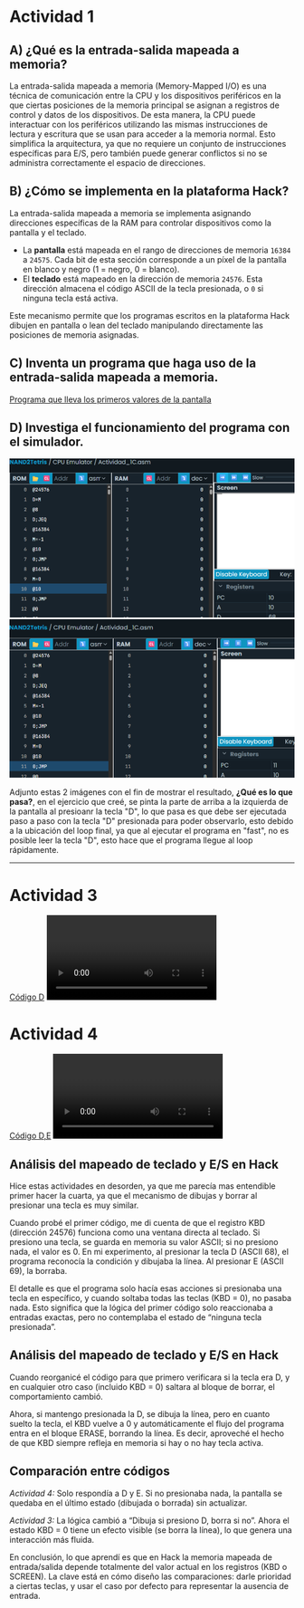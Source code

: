 # Actividad 1

## A) ¿Qué es la entrada-salida mapeada a memoria?

La entrada-salida mapeada a memoria (Memory-Mapped I/O) es una técnica
de comunicación entre la CPU y los dispositivos periféricos en la que
ciertas posiciones de la memoria principal se asignan a registros de
control y datos de los dispositivos. De esta manera, la CPU puede
interactuar con los periféricos utilizando las mismas instrucciones de
lectura y escritura que se usan para acceder a la memoria normal. Esto
simplifica la arquitectura, ya que no requiere un conjunto de
instrucciones específicas para E/S, pero también puede generar
conflictos si no se administra correctamente el espacio de direcciones.

## B) ¿Cómo se implementa en la plataforma Hack?

La entrada-salida mapeada a memoria se implementa asignando direcciones
específicas de la RAM para controlar dispositivos como la pantalla y el
teclado.
- La **pantalla** está mapeada en el rango de direcciones de memoria
`16384` a `24575`. Cada bit de esta sección corresponde a un píxel de la
pantalla en blanco y negro (1 = negro, 0 = blanco).
- El **teclado** está mapeado en la dirección de memoria `24576`. Esta
dirección almacena el código ASCII de la tecla presionada, o `0` si
ninguna tecla está activa.

Este mecanismo permite que los programas escritos en la plataforma Hack
dibujen en pantalla o lean del teclado manipulando directamente las
posiciones de memoria asignadas.

## C) Inventa un programa que haga uso de la entrada-salida mapeada a memoria.
[Programa que lleva los primeros valores de la pantalla](Actividad_1C.asm)

## D) Investiga el funcionamiento del programa con el simulador.
![alt text](../Imagenes/1-C.png)
![alt text](../Imagenes/1.2-C.png)

Adjunto estas 2 imágenes con el fin de mostrar el resultado, **¿Qué es lo que pasa?**, en el ejercicio que creé, se pinta la parte de arriba a la izquierda de la pantalla al presioanr la tecla "D", lo que pasa es que debe ser ejecutada paso a paso con la tecla "D" presionada para poder observarlo, esto debido a la ubicación del loop final, ya que al ejecutar el programa en "fast", no es posible leer la tecla "D", esto hace que el programa llegue al loop rápidamente.
______________________________________

# Actividad 3
[Código D](Actividad_3.asm)
<video controls src="../Imagenes/Prueba actividad 3_1.mp4" title="Title"></video>

# Actividad 4
[Código D,E](Actividad_4.asm)
<video controls src="../Imagenes/Prueba actividad 3.mp4" title="Title"></video>

## Análisis del mapeado de teclado y E/S en Hack

Hice estas actividades en desorden, ya que me parecía mas entendible primer hacer la cuarta, ya que el mecanismo de dibujas y borrar al presionar una tecla es muy similar.

Cuando probé el primer código, me di cuenta de que el registro KBD (dirección 24576) funciona como una ventana directa al teclado. Si presiono una tecla, se guarda en memoria su valor ASCII; si no presiono nada, el valor es 0. En mi experimento, al presionar la tecla D (ASCII 68), el programa reconocía la condición y dibujaba la línea. Al presionar E (ASCII 69), la borraba.

El detalle es que el programa solo hacía esas acciones si presionaba una tecla en específico, y cuando soltaba todas las teclas (KBD = 0), no pasaba nada. Esto significa que la lógica del primer código solo reaccionaba a entradas exactas, pero no contemplaba el estado de “ninguna tecla presionada”.

## Análisis del mapeado de teclado y E/S en Hack

Cuando reorganicé el código para que primero verificara si la tecla era D, y en cualquier otro caso (incluido KBD = 0) saltara al bloque de borrar, el comportamiento cambió.

Ahora, si mantengo presionada la D, se dibuja la línea, pero en cuanto suelto la tecla, el KBD vuelve a 0 y automáticamente el flujo del programa entra en el bloque ERASE, borrando la línea. Es decir, aproveché el hecho de que KBD siempre refleja en memoria si hay o no hay tecla activa.

## Comparación entre códigos

*Actividad 4:* Solo respondía a D y E. Si no presionaba nada, la pantalla se quedaba en el último estado (dibujada o borrada) sin actualizar.

*Actividad 3:* La lógica cambió a “Dibuja si presiono D, borra si no”. Ahora el estado KBD = 0 tiene un efecto visible (se borra la línea), lo que genera una interacción más fluida.

En conclusión, lo que aprendí es que en Hack la memoria mapeada de entrada/salida depende totalmente del valor actual en los registros (KBD o SCREEN). La clave está en cómo diseño las comparaciones: darle prioridad a ciertas teclas, y usar el caso por defecto para representar la ausencia de entrada.